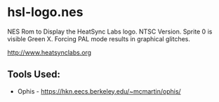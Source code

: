 hsl-logo.nes
===========================
NES Rom to Display the HeatSync Labs logo.  NTSC Version.  Sprite 0 is visible Green X.  Forcing PAL mode results in graphical glitches.

http://www.heatsynclabs.org

Tools Used:
-------------------------
 * Ophis - https://hkn.eecs.berkeley.edu/~mcmartin/ophis/
